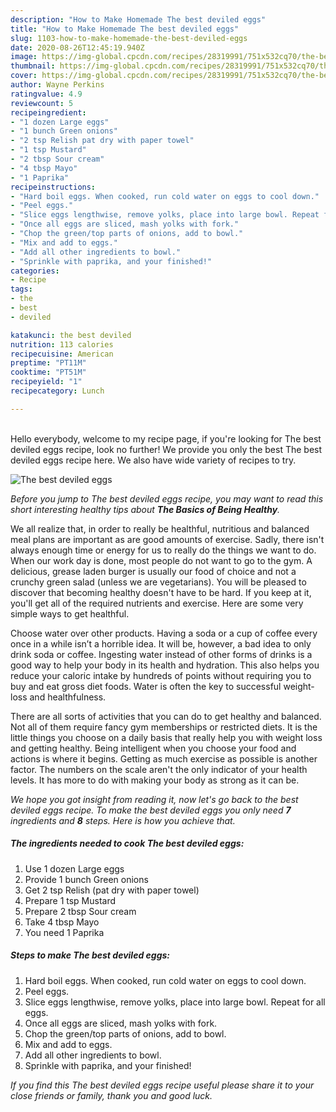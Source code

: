 ```yaml
---
description: "How to Make Homemade The best deviled eggs"
title: "How to Make Homemade The best deviled eggs"
slug: 1103-how-to-make-homemade-the-best-deviled-eggs
date: 2020-08-26T12:45:19.940Z
image: https://img-global.cpcdn.com/recipes/28319991/751x532cq70/the-best-deviled-eggs-recipe-main-photo.jpg
thumbnail: https://img-global.cpcdn.com/recipes/28319991/751x532cq70/the-best-deviled-eggs-recipe-main-photo.jpg
cover: https://img-global.cpcdn.com/recipes/28319991/751x532cq70/the-best-deviled-eggs-recipe-main-photo.jpg
author: Wayne Perkins
ratingvalue: 4.9
reviewcount: 5
recipeingredient:
- "1 dozen Large eggs"
- "1 bunch Green onions"
- "2 tsp Relish pat dry with paper towel"
- "1 tsp Mustard"
- "2 tbsp Sour cream"
- "4 tbsp Mayo"
- "1 Paprika"
recipeinstructions:
- "Hard boil eggs. When cooked, run cold water on eggs to cool down."
- "Peel eggs."
- "Slice eggs lengthwise, remove yolks, place into large bowl. Repeat for all eggs."
- "Once all eggs are sliced, mash yolks with fork."
- "Chop the green/top parts of onions, add to bowl."
- "Mix and add to eggs."
- "Add all other ingredients to bowl."
- "Sprinkle with paprika, and your finished!"
categories:
- Recipe
tags:
- the
- best
- deviled

katakunci: the best deviled 
nutrition: 113 calories
recipecuisine: American
preptime: "PT11M"
cooktime: "PT51M"
recipeyield: "1"
recipecategory: Lunch

---
```

<br>
Hello everybody, welcome to my recipe page, if you're looking for The best deviled eggs recipe, look no further! We provide you only the best The best deviled eggs recipe here. We also have wide variety of recipes to try.
<br>


![The best deviled eggs](https://img-global.cpcdn.com/recipes/28319991/751x532cq70/the-best-deviled-eggs-recipe-main-photo.jpg)

<i>Before you jump to The best deviled eggs recipe, you may want to read this short interesting healthy tips about <strong>The Basics of Being Healthy</strong>.</i>

We all realize that, in order to really be healthful, nutritious and balanced meal plans are important as are good amounts of exercise. Sadly, there isn't always enough time or energy for us to really do the things we want to do. When our work day is done, most people do not want to go to the gym. A delicious, grease laden burger is usually our food of choice and not a crunchy green salad (unless we are vegetarians). You will be pleased to discover that becoming healthy doesn't have to be hard. If you keep at it, you'll get all of the required nutrients and exercise. Here are some very simple ways to get healthful.

Choose water over other products. Having a soda or a cup of coffee every once in a while isn’t a horrible idea. It will be, however, a bad idea to only drink soda or coffee. Ingesting water instead of other forms of drinks is a good way to help your body in its health and hydration. This also helps you reduce your caloric intake by hundreds of points without requiring you to buy and eat gross diet foods. Water is often the key to successful weight-loss and healthfulness.

There are all sorts of activities that you can do to get healthy and balanced. Not all of them require fancy gym memberships or restricted diets. It is the little things you choose on a daily basis that really help you with weight loss and getting healthy. Being intelligent when you choose your food and actions is where it begins. Getting as much exercise as possible is another factor. The numbers on the scale aren't the only indicator of your health levels. It has more to do with making your body as strong as it can be. 


<i>We hope you got insight from reading it, now let's go back to the best deviled eggs recipe. To make the best deviled eggs you only need <strong>7</strong> ingredients and <strong>8</strong> steps. Here is how you achieve that.
</i>

##### The ingredients needed to cook The best deviled eggs:

1. Use 1 dozen Large eggs
1. Provide 1 bunch Green onions
1. Get 2 tsp Relish (pat dry with paper towel)
1. Prepare 1 tsp Mustard
1. Prepare 2 tbsp Sour cream
1. Take 4 tbsp Mayo
1. You need 1 Paprika


##### Steps to make The best deviled eggs:

1. Hard boil eggs. When cooked, run cold water on eggs to cool down.
1. Peel eggs.
1. Slice eggs lengthwise, remove yolks, place into large bowl. Repeat for all eggs.
1. Once all eggs are sliced, mash yolks with fork.
1. Chop the green/top parts of onions, add to bowl.
1. Mix and add to eggs.
1. Add all other ingredients to bowl.
1. Sprinkle with paprika, and your finished!


<i>If you find this The best deviled eggs recipe useful please share it to your close friends or family, thank you and good luck.</i>
